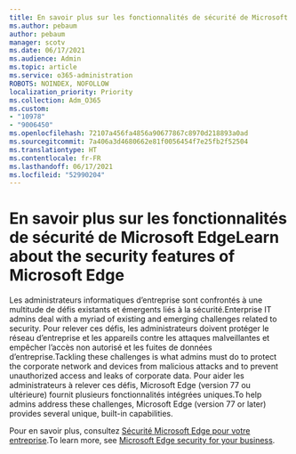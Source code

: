 ```yaml
---
title: En savoir plus sur les fonctionnalités de sécurité de Microsoft Edge
ms.author: pebaum
author: pebaum
manager: scotv
ms.date: 06/17/2021
ms.audience: Admin
ms.topic: article
ms.service: o365-administration
ROBOTS: NOINDEX, NOFOLLOW
localization_priority: Priority
ms.collection: Adm_O365
ms.custom:
- "10978"
- "9006450"
ms.openlocfilehash: 72107a456fa4856a90677867c8970d218893a0ad
ms.sourcegitcommit: 7a406a3d4680662e81f0056454f7e25fb2f52504
ms.translationtype: HT
ms.contentlocale: fr-FR
ms.lasthandoff: 06/17/2021
ms.locfileid: "52990204"
---
```

# <a name="learn-about-the-security-features-of-microsoft-edge"></a><span data-ttu-id="6a0a3-102">En savoir plus sur les fonctionnalités de sécurité de Microsoft Edge</span><span class="sxs-lookup"><span data-stu-id="6a0a3-102">Learn about the security features of Microsoft Edge</span></span>

<span data-ttu-id="6a0a3-103">Les administrateurs informatiques d’entreprise sont confrontés à une multitude de défis existants et émergents liés à la sécurité.</span><span class="sxs-lookup"><span data-stu-id="6a0a3-103">Enterprise IT admins deal with a myriad of existing and emerging challenges related to security.</span></span> <span data-ttu-id="6a0a3-104">Pour relever ces défis, les administrateurs doivent protéger le réseau d’entreprise et les appareils contre les attaques malveillantes et empêcher l’accès non autorisé et les fuites de données d’entreprise.</span><span class="sxs-lookup"><span data-stu-id="6a0a3-104">Tackling these challenges is what admins must do to protect the corporate network and devices from malicious attacks and to prevent unauthorized access and leaks of corporate data.</span></span> <span data-ttu-id="6a0a3-105">Pour aider les administrateurs à relever ces défis, Microsoft Edge (version 77 ou ultérieure) fournit plusieurs fonctionnalités intégrées uniques.</span><span class="sxs-lookup"><span data-stu-id="6a0a3-105">To help admins address these challenges, Microsoft Edge (version 77 or later) provides several unique, built-in capabilities.</span></span> 

<span data-ttu-id="6a0a3-106">Pour en savoir plus, consultez [Sécurité Microsoft Edge pour votre entreprise](/DeployEdge/ms-edge-security-for-business).</span><span class="sxs-lookup"><span data-stu-id="6a0a3-106">To learn more, see [Microsoft Edge security for your business](/DeployEdge/ms-edge-security-for-business).</span></span>